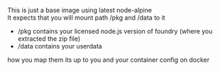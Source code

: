 This is just a base image using latest node-alpine  
It expects that you will mount path /pkg and /data to it  
- /pkg contains your licensed node.js version of foundry (where you extracted the zip file) 
- /data contains your userdata

how you map them its up to you and your container config on docker
